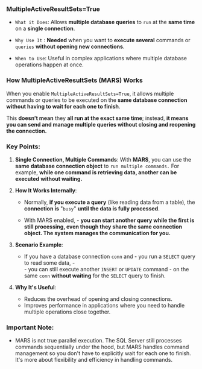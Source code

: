 ### MultipleActiveResultSets=True

- `What it Does`: Allows **multiple database queries** to `run` at the **same time** on a **single connection**.

- `Why Use It` :  **Needed** when you want to **execute several** commands or `queries` **without opening new connections**.

- `When to Use`: Useful in complex applications where multiple database operations happen at once.

### How MultipleActiveResultSets (MARS) Works

When you enable `MultipleActiveResultSets=True`, 
	it allows multiple commands or queries to be executed on the
					**same database connection** **without having to wait for each one to finish**. 
							
This **doesn’t mean** they **all run at the exact same time**; 
		instead,
				 **it means you can send and manage multiple queries without closing and reopening the connection.**

### Key Points:

1. **Single Connection, Multiple Commands**: With **MARS**, 
												you can use the **same** **database connection object** to `run multiple commands.`
												For example, **while one command is retrieving data, another can be executed** 
												**without waiting.**
    
2. **How It Works Internally**:
    
    - Normally, **if you execute a query** (like reading data from a table), the **connection is** "`busy`" **until the data is fully processed**.
    
    - With MARS enabled, 
					    - **you can start another query while the first is still processing, even though they share the same connection object. The system manages the communication for you.**
    
1. **Scenario Example**:
    
    - If you have a database connection `conn` and 
			    - you run a `SELECT` query to read some data, 
			    - 	
			    - you can still execute another `INSERT` or `UPDATE` command
												    - on the same `conn` **without waiting** for the `SELECT` query to finish.
    
1. **Why It's Useful**:
    
    - Reduces the overhead of opening and closing connections.
    - Improves performance in applications where you need to handle multiple operations close together.

### Important Note:

- MARS is not true parallel execution. The SQL Server still processes commands sequentially under the hood, but MARS handles command management so you don't have to explicitly wait for each one to finish. It's more about flexibility and efficiency in handling commands.